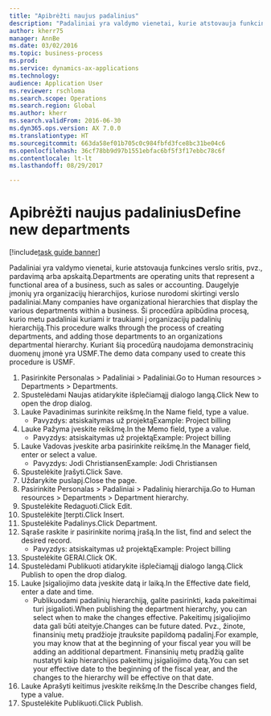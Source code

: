 ```yaml
--- 
title: "Apibrėžti naujus padalinius"
description: "Padaliniai yra valdymo vienetai, kurie atstovauja funkcines verslo sritis, pvz., pardavimą arba apskaitą."
author: kherr75
manager: AnnBe
ms.date: 03/02/2016
ms.topic: business-process
ms.prod: 
ms.service: dynamics-ax-applications
ms.technology: 
audience: Application User
ms.reviewer: rschloma
ms.search.scope: Operations
ms.search.region: Global
ms.author: kherr
ms.search.validFrom: 2016-06-30
ms.dyn365.ops.version: AX 7.0.0
ms.translationtype: HT
ms.sourcegitcommit: 663da58ef01b705c0c984fbfd3fce8bc31be04c6
ms.openlocfilehash: 36cf78bb9d97b1551ebfac6bf5f3f17ebbc78c6f
ms.contentlocale: lt-lt
ms.lasthandoff: 08/29/2017

---
```

# <a name="define-new-departments"></a><span data-ttu-id="44390-103">Apibrėžti naujus padalinius</span><span class="sxs-lookup"><span data-stu-id="44390-103">Define new departments</span></span>

[!include[task guide banner](../../includes/task-guide-banner.md)]

<span data-ttu-id="44390-104">Padaliniai yra valdymo vienetai, kurie atstovauja funkcines verslo sritis, pvz., pardavimą arba apskaitą.</span><span class="sxs-lookup"><span data-stu-id="44390-104">Departments are operating units that represent a functional area of a business, such as sales or accounting.</span></span> <span data-ttu-id="44390-105">Daugelyje įmonių yra organizacijų hierarchijos, kuriose nurodomi skirtingi verslo padaliniai.</span><span class="sxs-lookup"><span data-stu-id="44390-105">Many companies have organizational hierarchies that display the various departments within a business.</span></span> <span data-ttu-id="44390-106">Ši procedūra apibūdina procesą, kurio metu padaliniai kuriami ir traukiami į organizacijų padalinių hierarchiją.</span><span class="sxs-lookup"><span data-stu-id="44390-106">This procedure walks through the process of creating departments, and adding those departments to an organizations departmental hierarchy.</span></span> <span data-ttu-id="44390-107">Kuriant šią procedūrą naudojama demonstracinių duomenų įmonė yra USMF.</span><span class="sxs-lookup"><span data-stu-id="44390-107">The demo data company used to create this procedure is USMF.</span></span>

1. <span data-ttu-id="44390-108">Pasirinkite Personalas > Padaliniai > Padaliniai.</span><span class="sxs-lookup"><span data-stu-id="44390-108">Go to Human resources > Departments > Departments.</span></span>
2. <span data-ttu-id="44390-109">Spustelėdami Naujas atidarykite išplečiamąjį dialogo langą.</span><span class="sxs-lookup"><span data-stu-id="44390-109">Click New to open the drop dialog.</span></span>
3. <span data-ttu-id="44390-110">Lauke Pavadinimas surinkite reikšmę.</span><span class="sxs-lookup"><span data-stu-id="44390-110">In the Name field, type a value.</span></span>
    * <span data-ttu-id="44390-111">Pavyzdys: atsiskaitymas už projektą</span><span class="sxs-lookup"><span data-stu-id="44390-111">Example: Project billing</span></span>  
4. <span data-ttu-id="44390-112">Lauke Pažyma įveskite reikšmę.</span><span class="sxs-lookup"><span data-stu-id="44390-112">In the Memo field, type a value.</span></span>
    * <span data-ttu-id="44390-113">Pavyzdys: atsiskaitymas už projektą</span><span class="sxs-lookup"><span data-stu-id="44390-113">Example: Project billing</span></span>  
5. <span data-ttu-id="44390-114">Lauke Vadovas įveskite arba pasirinkite reikšmę.</span><span class="sxs-lookup"><span data-stu-id="44390-114">In the Manager field, enter or select a value.</span></span>
    * <span data-ttu-id="44390-115">Pavyzdys: Jodi Christiansen</span><span class="sxs-lookup"><span data-stu-id="44390-115">Example: Jodi Christiansen</span></span>  
6. <span data-ttu-id="44390-116">Spustelėkite Įrašyti.</span><span class="sxs-lookup"><span data-stu-id="44390-116">Click Save.</span></span>
7. <span data-ttu-id="44390-117">Uždarykite puslapį.</span><span class="sxs-lookup"><span data-stu-id="44390-117">Close the page.</span></span>
8. <span data-ttu-id="44390-118">Pasirinkite Personalas > Padaliniai > Padalinių hierarchija.</span><span class="sxs-lookup"><span data-stu-id="44390-118">Go to Human resources > Departments > Department hierarchy.</span></span>
9. <span data-ttu-id="44390-119">Spustelėkite Redaguoti.</span><span class="sxs-lookup"><span data-stu-id="44390-119">Click Edit.</span></span>
10. <span data-ttu-id="44390-120">Spustelėkite Įterpti.</span><span class="sxs-lookup"><span data-stu-id="44390-120">Click Insert.</span></span>
11. <span data-ttu-id="44390-121">Spustelėkite Padalinys.</span><span class="sxs-lookup"><span data-stu-id="44390-121">Click Department.</span></span>
12. <span data-ttu-id="44390-122">Sąraše raskite ir pasirinkite norimą įrašą.</span><span class="sxs-lookup"><span data-stu-id="44390-122">In the list, find and select the desired record.</span></span>
    * <span data-ttu-id="44390-123">Pavyzdys: atsiskaitymas už projektą</span><span class="sxs-lookup"><span data-stu-id="44390-123">Example: Project billing</span></span>  
13. <span data-ttu-id="44390-124">Spustelėkite GERAI.</span><span class="sxs-lookup"><span data-stu-id="44390-124">Click OK.</span></span>
14. <span data-ttu-id="44390-125">Spustelėdami Publikuoti atidarykite išplečiamąjį dialogo langą.</span><span class="sxs-lookup"><span data-stu-id="44390-125">Click Publish to open the drop dialog.</span></span>
15. <span data-ttu-id="44390-126">Lauke Įsigaliojimo data įveskite datą ir laiką.</span><span class="sxs-lookup"><span data-stu-id="44390-126">In the Effective date field, enter a date and time.</span></span>
    * <span data-ttu-id="44390-127">Publikuodami padalinių hierarchiją, galite pasirinkti, kada pakeitimai turi įsigalioti.</span><span class="sxs-lookup"><span data-stu-id="44390-127">When publishing the department hierarchy, you can select when to make the changes effective.</span></span> <span data-ttu-id="44390-128">Pakeitimų įsigaliojimo data gali būti ateityje.</span><span class="sxs-lookup"><span data-stu-id="44390-128">Changes can be future dated.</span></span> <span data-ttu-id="44390-129">Pvz., žinote, finansinių metų pradžioje įtrauksite papildomą padalinį.</span><span class="sxs-lookup"><span data-stu-id="44390-129">For example, you may know that at the beginning of your fiscal year you will be adding an additional department.</span></span> <span data-ttu-id="44390-130">Finansinių metų pradžią galite nustatyti kaip hierarchijos pakeitimų įsigaliojimo datą.</span><span class="sxs-lookup"><span data-stu-id="44390-130">You can set your effective date to the beginning of the fiscal year, and the changes to the hierarchy will be effective on that date.</span></span>  
16. <span data-ttu-id="44390-131">Lauke Aprašyti keitimus įveskite reikšmę.</span><span class="sxs-lookup"><span data-stu-id="44390-131">In the Describe changes field, type a value.</span></span>
17. <span data-ttu-id="44390-132">Spustelėkite Publikuoti.</span><span class="sxs-lookup"><span data-stu-id="44390-132">Click Publish.</span></span>


